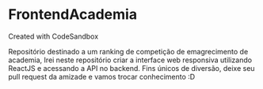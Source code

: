 # FrontendAcademia
Created with CodeSandbox

Repositório destinado a um ranking de competição de emagrecimento de academia,
Irei neste repositório criar a interface web responsiva utilizando ReactJS e acessando a API no backend.
Fins únicos de diversão, deixe seu pull request da amizade e vamos trocar conhecimento :D
